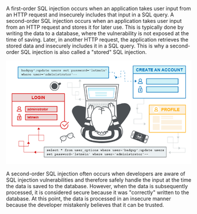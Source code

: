 A first-order SQL injection occurs when an application takes user input from an HTTP request and insecurely includes that input in a SQL query.
A second-order SQL injection occurs when an application takes user input from an HTTP request and stores it for later use. This is typically done by writing the data to a database, where the vulnerability is not exposed at the time of saving. Later, in another HTTP request, the application retrieves the stored data and insecurely includes it in a SQL query. This is why a second-order SQL injection is also called a "stored" SQL injection.

![image](images/20241222211118.png)

A second-order SQL injection often occurs when developers are aware of SQL injection vulnerabilities and therefore safely handle the input at the time the data is saved to the database. However, when the data is subsequently processed, it is considered secure because it was "correctly" written to the database. At this point, the data is processed in an insecure manner because the developer mistakenly believes that it can be trusted.